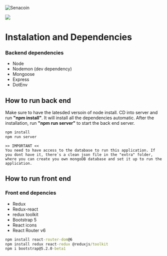 
![Senacoin](https://i.postimg.cc/Ghwxgtmb/SENACOIN.png)

![](https://img.shields.io/badge/version-1.0.0-green)

# Instalation and Dependencies
### Backend dependencies
- Node
- Nodemon (dev dependency)
- Mongoose
- Express
- DotEnv


## How to run back end
Make sure to have the latesded versoin of node install. CD into server and run **"npm install"**. It will install all the dependencies automatic. After the installation, run **"npm run server"** to start the back end server.


```cmd
npm install
npm run server
```
```
>> IMPORTANT <<
You need to have access to the database to run this application. If you dont have it, there`s a clean json file in the "extra" folder, where you can create you own mongoDB database and set it up to run the application.
```

## How to run front end
### Front end depencies
- Redux
- Redux-react
- redux toolkit
- Bootstrap 5
- React icons
- React Router v6

```cmd
npm install react-router-dom@6
npm install redux react-redux @reduxjs/toolkit
npm i bootstrap@5.2.0-beta1
```